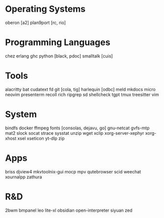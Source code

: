 # Operating Systems

oberon [a2]
plan9port [rc, rio]

# Programming Languages

chez
erlang
ghc
python [black, pdoc]
smalltalk [cuis]

# Tools

alacritty
bat
cudatext
fd
git [cola, tig]
harlequin [odbc]
meld
mkdocs
micro
neovim
presenterm
recoll
rich
ripgrep
sd
shellcheck
tgpt
tmux
treesitter
vim

# System

bindfs
docker
ffmpeg
fonts [consolas, dejavu, go]
gnu-netcat
gvfs-mtp
mat2
slock
socat
strace
sysstat
unzip
wget
xclip
xorg-server-xephyr
xorg-xhost
xsel
xseticon
yt-dlp
zip

# Apps

briss
djview4
mkvtoolnix-gui
mocp
mpv
qutebrowser
scid
weechat
xournalpp
zathura

# R&D

2bwm
bmpanel
leo
lite-xl
obsidian
open-interpreter
siyuan
zed
